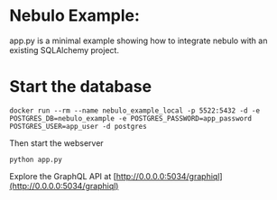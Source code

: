 # Nebulo Example:

app.py is a minimal example showing how to integrate nebulo with an existing SQLAlchemy project.


# Start the database
```shell
docker run --rm --name nebulo_example_local -p 5522:5432 -d -e POSTGRES_DB=nebulo_example -e POSTGRES_PASSWORD=app_password POSTGRES_USER=app_user -d postgres
```

Then start the webserver

```shell
python app.py
```

Explore the GraphQL API at [http://0.0.0.0:5034/graphiql](http://0.0.0.0:5034/graphiql)
